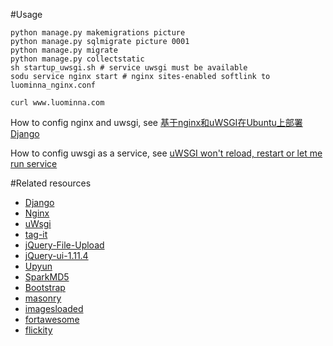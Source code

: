 #Usage
```
python manage.py makemigrations picture
python manage.py sqlmigrate picture 0001
python manage.py migrate
python manage.py collectstatic
sh startup_uwsgi.sh # service uwsgi must be available
sodu service nginx start # nginx sites-enabled softlink to luominna_nginx.conf

curl www.luominna.com
```
How to config nginx and uwsgi, see [基于nginx和uWSGI在Ubuntu上部署Django](http://www.jianshu.com/p/e6ff4a28ab5a)

How to config uwsgi as a service, see [uWSGI won't reload, restart or let me run service](http://stackoverflow.com/questions/23073829/uwsgi-wont-reload-restart-or-let-me-run-service)

#Related resources
* [Django](https://www.djangoproject.com/download/)
* [Nginx](nginx.org/en/)
* [uWsgi](https://uwsgi-docs.readthedocs.org/en/latest/)
* [tag-it](https://github.com/sric0880/tag-it)
* [jQuery-File-Upload](https://blueimp.github.io/jQuery-File-Upload/)
* [jQuery-ui-1.11.4](https://jqueryui.com/)
* [Upyun](https://www.upyun.com/index.html)
* [SparkMD5](https://github.com/satazor/SparkMD5)
* [Bootstrap](http://v3.bootcss.com/)
* [masonry](https://github.com/desandro/masonry)
* [imagesloaded](http://imagesloaded.desandro.com/)
* [fortawesome](https://fortawesome.github.io/Font-Awesome/)
* [flickity](http://flickity.metafizzy.co/)
